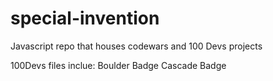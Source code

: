 # special-invention
Javascript repo that houses codewars and 100 Devs projects 

100Devs files inclue:
  Boulder Badge
  Cascade Badge
